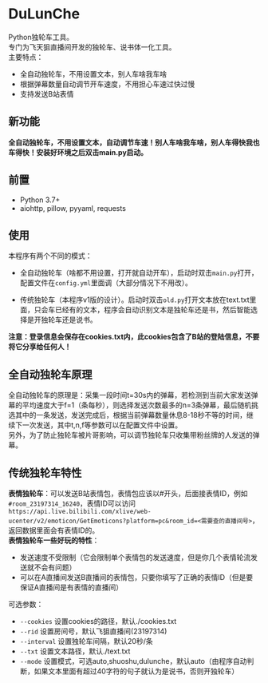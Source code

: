 # DuLunChe
Python独轮车工具。    
专门为飞天狙直播间开发的独轮车、说书体一化工具。        
主要特点：
- 全自动独轮车，不用设置文本，别人车啥我车啥
- 根据弹幕数量自动调节开车速度，不用担心车速过快过慢
- 支持发送B站表情

## 新功能   
**全自动独轮车，不用设置文本，自动调节车速！别人车啥我车啥，别人车得快我也车得快！安装好环境之后双击main.py启动。**

## 前置    
- Python 3.7+
- aiohttp, pillow, pyyaml, requests     

## 使用
本程序有两个不同的模式：
- 全自动独轮车（啥都不用设置，打开就自动开车），启动时双击`main.py`打开，配置文件在`config.yml`里面调（大部分情况下不用改）。       

- 传统独轮车（本程序v1版的设计）。启动时双击`old.py`打开文本放在text.txt里面，只会车已经有的文本，程序会自动识别文本是独轮车还是书，然后智能选择是开独轮车还是说书。           

**注意：登录信息会保存在cookies.txt内，此cookies包含了B站的登陆信息，不要将它分享给任何人！**

## 全自动独轮车原理
全自动独轮车的原理是：采集一段时间t=30s内的弹幕，若检测到当前大家发送弹幕的平均速度大于f=1（条每秒），则选择发送次数最多的n=3条弹幕，最后随机挑选其中的一条发送，发送完成后，根据当前弹幕数量休息8-18秒不等的时间，继续下一次发送，其中t,n,f等参数可以在配置文件中设置。        
另外，为了防止独轮车被片哥影响，可以调节独轮车只收集带粉丝牌的人发送的弹幕。

## 传统独轮车特性
**表情独轮车**：可以发送B站表情包，表情包应该以#开头，后面接表情ID，例如`#room_23197314_16240`，表情ID可以访问`https://api.live.bilibili.com/xlive/web-ucenter/v2/emoticon/GetEmoticons?platform=pc&room_id=<需要查的直播间号>`，返回数据里面会有表情ID的。         
**表情独轮车一些好玩的特性**：
- 发送速度不受限制（它会限制单个表情包的发送速度，但是你几个表情轮流发送就不会有问题）
- 可以在A直播间发送B直播间的表情包，只要你填写了正确的表情ID（但是要保证A直播间是有表情的直播间）    

可选参数：
- `--cookies` 设置cookies的路径，默认./cookies.txt
- `--rid` 设置房间号，默认飞狙直播间(23197314)
- `--interval` 设置独轮车间隔，默认20秒/条
- `--txt` 设置文本路径，默认./text.txt
- `--mode` 设置模式，可选auto,shuoshu,dulunche，默认auto（由程序自动判断，如果文本里面有超过40字符的句子就认为是说书，否则开独轮车）

